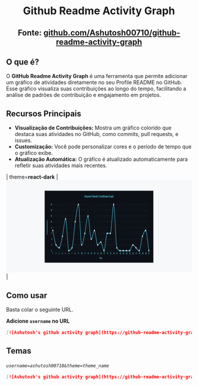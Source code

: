 <h1 align="center">Github Readme Activity Graph</h1>

<h2 align="center">Fonte: <a href="https://github.com/Ashutosh00710/github-readme-activity-graph">github.com/Ashutosh00710/github-readme-activity-graph</a> </h2>

## O que é?

O **GitHub Readme Activity Graph** é uma ferramenta que permite adicionar um gráfico de atividades diretamente no seu Profile README no GitHub. Esse gráfico visualiza suas contribuições ao longo do tempo, facilitando a análise de padrões de contribuição e engajamento em projetos.

## Recursos Principais
- **Visualização de Contribuições:** Mostra um gráfico colorido que destaca suas atividades no GitHub, como commits, pull requests, e issues.
- **Customização:** Você pode personalizar cores e o período de tempo que o gráfico exibe.
- **Atualização Automática:** O gráfico é atualizado automaticamente para refletir suas atividades mais recentes.

|       theme=**react-dark**       |   <img src="./image_example.png" height=250 alt="graph"/>   |

## Como usar

Basta colar o seguinte URL.

**Adicione `username` no URL**

```md
[![Ashutosh's github activity graph](https://github-readme-activity-graph.vercel.app/graph?username=Ashutosh00710)](https://github.com/ashutosh00710/github-readme-activity-graph)
```

## Temas

_`username=ashutosh00710&theme=theme_name`_

```md
[![Ashutosh's github activity graph](https://github-readme-activity-graph.vercel.app/graph?username=Ashutosh00710&theme=dracula)](https://github.com/ashutosh00710/github-readme-activity-graph)
```
